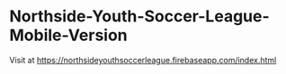 # Northside-Youth-Soccer-League-Mobile-Version


Visit at https://northsideyouthsoccerleague.firebaseapp.com/index.html
